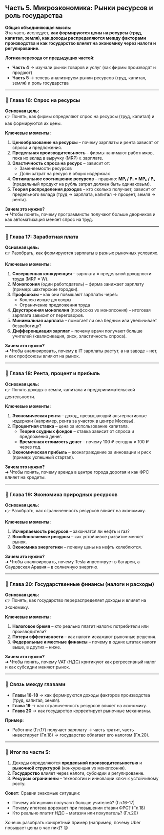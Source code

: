 ## **Часть 5. Микроэкономика: Рынки ресурсов и роль государства**  

**Общая объединяющая мысль:**  
Эта часть исследует, **как формируются цены на ресурсы (труд, капитал, земля), как доходы распределяются между факторами производства и как государство влияет на экономику через налоги и регулирование.**  

**Логика перехода от предыдущих частей:**  
- **Часть 4** → изучали рынки товаров и услуг (как фирмы производят и продают)  
- **Часть 5** → теперь анализируем рынки ресурсов (труд, капитал, земля) и роль государства  

---

### **📌 Глава 16: Спрос на ресурсы**  
**Основная цель:**  
👉 Понять, как фирмы определяют спрос на ресурсы (труд, капитал) и как формируются их цены.  

**Ключевые моменты:**  
1. **Ценообразование на ресурсы** – почему зарплаты и рента зависят от спроса и предложения.  
2. **Предельная производительность** – фирмы нанимают работников, пока их вклад в выручку (MRP) ≥ зарплате.  
3. **Эластичность спроса на ресурс** – зависит от:  
   - Заменяемости ресурсов  
   - Доли затрат на ресурс в общих издержках  
4. **Оптимальное соотношение ресурсов** – правило: **MPₗ / Pₗ = MPₖ / Pₖ** (предельный продукт на рубль затрат должен быть одинаковым).  
5. **Теория распределения доходов** – кто сколько получает, зависит от предельного вклада (труд → зарплата, капитал → процент, земля → рента).  

**Зачем это нужно?**  
➜ Чтобы понять, почему программисты получают больше дворников и как автоматизация меняет спрос на труд.  

---

### **📌 Глава 17: Заработная плата**  
**Основная цель:**  
👉 Разобрать, как формируются зарплаты в разных рыночных условиях.  

**Ключевые моменты:**  
1. **Совершенная конкуренция** – зарплата = предельной доходности труда (MRP = W).  
2. **Монопсония** (один работодатель) – фирма занижает зарплату (пример: шахтерские городки).  
3. **Профсоюзы** – как они повышают зарплаты через:  
   - Коллективные договоры  
   - Ограничение предложения труда  
4. **Двусторонняя монополия** (профсоюз vs монопсония) – итоговая зарплата зависит от переговоров.  
5. **Минимальная зарплата** – помогает ли она бедным или увеличивает безработицу?  
6. **Дифференциация зарплат** – почему врачи получают больше учителей (квалификация, риск, эластичность спроса).  

**Зачем это нужно?**  
➜ Чтобы анализировать, почему в IT зарплаты растут, а на заводе – нет, и как профсоюзы влияют на рынок.  

---

### **📌 Глава 18: Рента, процент и прибыль**  
**Основная цель:**  
👉 Понять доходы с земли, капитала и предпринимательской деятельности.  

**Ключевые моменты:**  
1. **Экономическая рента** – доход, превышающий альтернативные издержки (например, рента за участок в центре Москвы).  
2. **Процентная ставка** – цена за использование капитала.  
   - **Теория ссудных фондов** – ставка зависит от спроса и предложения денег.  
   - **Временная стоимость денег** – почему 100 ₽ сегодня ≠ 100 ₽ через год.  
3. **Экономическая прибыль** – вознаграждение за инновации и риск (пример: успешный стартап).  

**Зачем это нужно?**  
➜ Чтобы понять, почему аренда в центре города дорогая и как ФРС влияет на кредиты.  

---

### **📌 Глава 19: Экономика природных ресурсов**  
**Основная цель:**  
👉 Разобрать, как ограниченность ресурсов влияет на экономику.  

**Ключевые моменты:**  
1. **Исчерпаемость ресурсов** – закончатся ли нефть и газ?  
2. **Возобновляемые ресурсы** – как устойчивое развитие меняет рынок.  
3. **Экономика энергетики** – почему цены на нефть колеблются.  

**Зачем это нужно?**  
➜ Чтобы анализировать, почему Tesla инвестирует в батареи, а Саудовская Аравия – в солнечную энергию.  

---

### **📌 Глава 20: Государственные финансы (налоги и расходы)**  
**Основная цель:**  
👉 Понять, как государство перераспределяет доходы и влияет на экономику.  

**Ключевые моменты:**  
1. **Налоговое бремя** – кто реально платит налоги: потребители или производители?  
2. **Потери эффективности** – как налоги искажают рыночные решения.  
3. **Федеральные и местные финансы** – почему в одних штатах налоги выше, в других – ниже.  

**Зачем это нужно?**  
➜ Чтобы понять, почему VAT (НДС) критикуют как регрессивный налог и как субсидии меняют рынок.  

---

### **🔹 Связь между главами**  
- **Главы 16-18** → как формируются доходы факторов производства (труд, капитал, земля).  
- **Глава 19** → как ограниченность ресурсов влияет на экономику.  
- **Глава 20** → как государство корректирует рыночные механизмы.  

**Пример:**  
- Работник (Гл.17) получает зарплату → часть тратит, часть инвестирует (Гл.18) → государство облагает его налогом (Гл.20).  

---

### **🎯 Итог по части 5:**  
1. Доходы определяются **предельной производительностью** и **рыночной структурой** (конкуренция vs монопсония).  
2. **Государство** влияет через налоги, субсидии и регулирование.  
3. **Ресурсы ограничены** – технологии и инновации ключ к устойчивому росту.  

**Совет:** Сравни знакомые ситуации:  
- Почему айтишники получают больше учителей? (Гл.16-17)  
- Почему ипотека дорожает при повышении ставки ФРС? (Гл.18)  
- Кто реально платит НДС – магазин или покупатель? (Гл.20)  

Хочешь разобрать конкретный пример (например, почему Uber повышает цены в час пик)? 😊